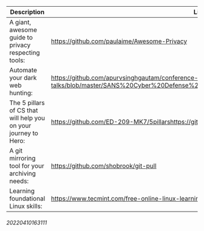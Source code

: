 Description | Link
------------ | ------------
A giant, awesome guide to privacy respecting tools: | https://github.com/paulaime/Awesome-Privacy
Automate your dark web hunting: | https://github.com/apurvsinghgautam/conference-talks/blob/master/SANS%20Cyber%20Defense%20Forum%202020/Automate_Dark_Web_Hunting.pdf
The 5 pillars of CS that will help you on your journey to Hero: | https://github.com/ED-209-MK7/5pillarshttps://github.com/ED-209-MK7/5pillars
A git mirroring tool for your archiving needs: | https://github.com/shobrook/git-pull
Learning foundational Linux skills: | https://www.tecmint.com/free-online-linux-learning-guide-for-beginners/
###### 20220410163111
